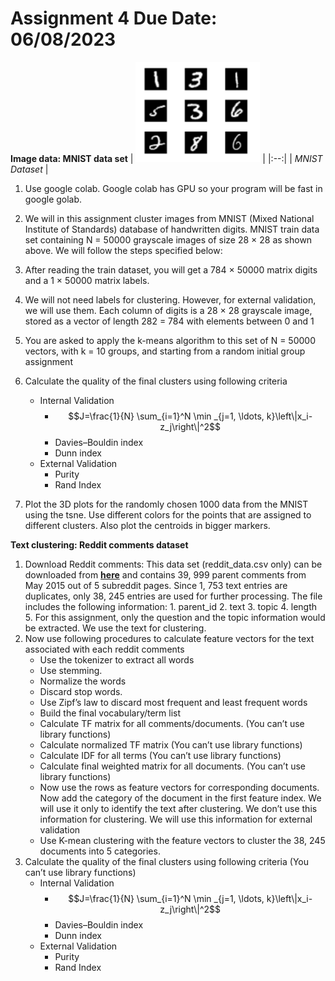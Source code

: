 # Assignment 4 Due Date: 06/08/2023
**Image data: MNIST data set**
| ![space-1.jpg](https://github.com/SyedT1/Data-Mining-CSC417/blob/main/Week%204/Screenshot%20from%202023-08-01%2018-04-49.png) | 
|:--:| 
| *MNIST Dataset* |
  1. Use google colab. Google colab has GPU so your program will be fast in google golab.
  
  2. We will in this assignment cluster images from MNIST (Mixed National Institute of Standards) database of handwritten digits. MNIST train data set containing N = 50000 grayscale images of size 28 × 28 as shown above. We will follow the steps specified below:
  
  3. After reading the train dataset, you will get a 784 × 50000 matrix digits and a 1 × 50000 matrix labels.
  
  4. We will not need labels for clustering. However, for external validation, we will use them. Each column of digits is a 28 × 28 grayscale image, stored as a vector of length 282 = 784 with elements between 0 and 1
  
  5. You are asked to apply the k-means algorithm to this set of N = 50000 vectors, with k = 10 groups, and starting from a random initial group assignment
  
  6. Calculate the quality of the final clusters using following criteria
     + Internal Validation
          + $$J=\frac{1}{N} \sum_{i=1}^N \min _{j=1, \ldots, k}\left\|x_i-z_j\right\|^2$$
          + Davies–Bouldin index
          + Dunn index
     + External Validation
          + Purity
          + Rand Index
  7. Plot the 3D plots for the randomly chosen 1000 data from the MNIST using the tsne. Use different colors for the points that are assigned to different clusters. Also plot the centroids in bigger markers.


**Text clustering: Reddit comments dataset**
1. Download Reddit comments: This data set (reddit_data.csv only) can be downloaded from [**here**](https://data.mendeley.com/datasets/85njyhj45m/1) and contains 39, 999 parent comments from May 2015 out of 5 subreddit pages. Since 1, 753 text entries are duplicates, only 38, 245 entries are used for further processing. The file includes the following information: 1. parent_id 2. text 3. topic 4. length 5. For this assignment, only the question and the topic information would be extracted. We use the text for clustering.
2. Now use following procedures to calculate feature vectors for the text associated with each reddit comments
   + Use the tokenizer to extract all words
   + Use stemming.
   + Normalize the words
   + Discard stop words.
   + Use Zipf’s law to discard most frequent and least frequent words
   + Build the final vocabulary/term list
   + Calculate TF matrix for all comments/documents. (You can’t use library functions)
   + Calculate normalized TF matrix (You can’t use library functions)
   + Calculate IDF for all terms (You can’t use library functions)
   + Calculate final weighted matrix for all documents. (You can’t use library functions)
   + Now use the rows as feature vectors for corresponding documents. Now add the category of the document in the first feature index. We will use it only to identify the text after clustering. We don’t use this information for clustering. We will use this information for external validation
   + Use K-mean clustering with the feature vectors to cluster the 38, 245 documents into 5 categories.
3. Calculate the quality of the final clusters using following criteria (You can’t use library functions)
     + Internal Validation
          + $$J=\frac{1}{N} \sum_{i=1}^N \min _{j=1, \ldots, k}\left\|x_i-z_j\right\|^2$$
          + Davies–Bouldin index
          + Dunn index
     + External Validation
          + Purity
          + Rand Index
